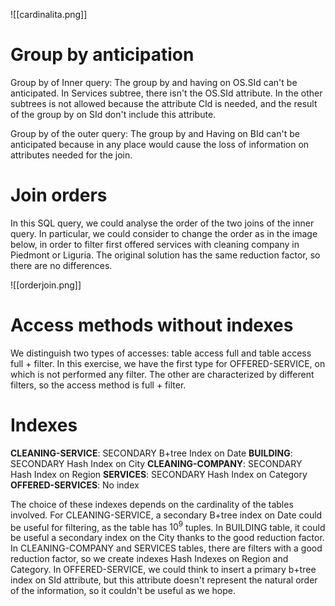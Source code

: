 
![[cardinalita.png]]

# Group by anticipation
Group by of Inner query:
The group by and having on OS.SId can't be anticipated. In Services subtree, there isn't the OS.SId attribute. In the other subtrees is not allowed because the attribute CId is needed, and the result of the group by on SId don't include this attribute. 

Group by of the outer query:
The group by and Having on BId can't be anticipated because in any place would cause the loss of information on attributes needed for the join. 

# Join orders
In this SQL query, we could analyse the order of the two joins of the inner query. In particular, we could consider to change the order as in the image below, in order to filter first offered services with cleaning company in Piedmont or Liguria. The original solution has the same reduction factor, so there are no differences. 

![[orderjoin.png]]


# Access methods without indexes
We distinguish two types of accesses: table access full and table access full + filter. In this exercise, we have the first type for OFFERED-SERVICE, on which is not performed any filter. The other are characterized by different filters, so the access method is full + filter. 

# Indexes
**CLEANING-SERVICE**: SECONDARY B+tree Index on Date
**BUILDING**: SECONDARY Hash Index on City
**CLEANING-COMPANY**: SECONDARY Hash Index on Region
**SERVICES**: SECONDARY Hash Index on Category
**OFFERED-SERVICES**: No index

The choice of these indexes depends on the cardinality of the tables involved. 
For CLEANING-SERVICE, a secondary B+tree index on Date could be useful for filtering, as the table has $10^9$ tuples. 
In BUILDING table, it could be useful a secondary index on the City thanks to the good reduction factor. 
In CLEANING-COMPANY and SERVICES tables, there are filters with a good reduction factor, so we create indexes Hash Indexes on Region and Category.
In OFFERED-SERVICE, we could think to insert a primary b+tree index on SId attribute, but this attribute doesn't represent the natural order of the information, so it couldn't be useful as we hope. 